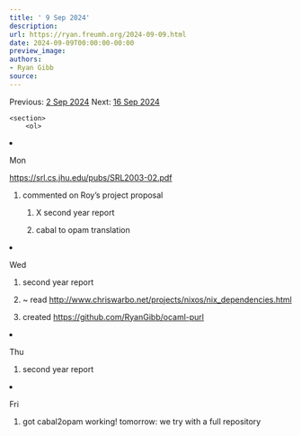 ```yaml
---
title: ' 9 Sep 2024'
description:
url: https://ryan.freumh.org/2024-09-09.html
date: 2024-09-09T00:00:00-00:00
preview_image:
authors:
- Ryan Gibb
source:
---
```


<article>
    <div class="container">
        <span>  Previous: <a href="https://ryan.freumh.org/2024-09-02.html"> 2 Sep 2024</a>  </span>
        <span>  Next: <a href="https://ryan.freumh.org/2024-09-16.html">16 Sep 2024</a>  </span>
    </div>
    
    <section>
        <ol>
<li><p><span>Mon</span></p>
<p><span><a href="https://srl.cs.jhu.edu/pubs/SRL2003-02.pdf">https://srl.cs.jhu.edu/pubs/SRL2003-02.pdf</a></span></p>
<ol>
<li><p><span>commented on Roy’s project proposal</span></p>
<ol>
<li><p><span><span class="done DONE">X</span> second year
report</span></p></li>
<li><p><span>cabal to opam translation</span></p></li>
</ol></li>
</ol></li>
<li><p><span>Wed</span></p>
<ol>
<li><p><span>second year report</span></p></li>
<li><p><span><span class="done KILL">~</span> read <a href="http://www.chriswarbo.net/projects/nixos/nix_dependencies.html">http://www.chriswarbo.net/projects/nixos/nix_dependencies.html</a></span></p></li>
<li><p><span>created <a href="https://github.com/RyanGibb/ocaml-purl">https://github.com/RyanGibb/ocaml-purl</a></span></p></li>
</ol></li>
<li><p><span>Thu</span></p>
<ol>
<li><p><span>second year report</span></p></li>
</ol></li>
<li><p><span>Fri</span></p>
<ol>
<li><p><span>got cabal2opam working! tomorrow: we try with
a full repository</span></p></li>
</ol></li>
</ol>
    </section>
</article>

